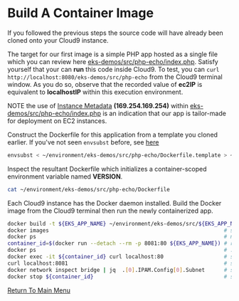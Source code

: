 # Build A Container Image

If you followed the previous steps the source code will have already been cloned onto your Cloud9 instance.

The target for our first image is a simple PHP app hosted as a single file which you can review here [eks-demos/src/php-echo/index.php](/src/php-echo/index.php).
Satisfy yourself that your can **run** this code inside Cloud9. To test, you can `curl http://localhost:8080/eks-demos/src/php-echo` from the Cloud9 terminal window. 
As you do so, observe that the recorded value of **ec2IP** is equivalent to **localhostIP** within this execution environment.

NOTE the use of [Instance Metadata](https://docs.aws.amazon.com/AWSEC2/latest/UserGuide/ec2-instance-metadata.html) **(169.254.169.254)** within [eks-demos/src/php-echo/index.php](/src/php-echo/index.php) is an indication that our app is tailor-made for deployment on EC2 instances.

Construct the Dockerfile for this application from a template you cloned earlier. If you've not seen `envsubst` before, see [here](https://stackoverflow.com/questions/14155596/how-to-substitute-shell-variables-in-complex-text-files)
```bash
envsubst < ~/environment/eks-demos/src/php-echo/Dockerfile.template > ~/environment/eks-demos/src/php-echo/Dockerfile
```

Inspect the resultant Dockerfile which initializes a container-scoped environment variable named **VERSION**.
```bash
cat ~/environment/eks-demos/src/php-echo/Dockerfile
```

Each Cloud9 instance has the Docker daemon installed. Build the Docker image from the Cloud9 terminal then run the newly containerized app.
```bash
docker build -t ${EKS_APP_NAME} ~/environment/eks-demos/src/${EKS_APP_NAME}/
docker images                                                       # see what you produced
docker ps                                                           # nothing running ...
container_id=$(docker run --detach --rm -p 8081:80 ${EKS_APP_NAME}) # request docker to instantiate a single container as a background process
docker ps                                                           # ... now one container running
docker exec -it ${container_id} curl localhost:80                   # shell INTO that container and curl the INTERNAL port (80)
curl localhost:8081                                                 # show that the corresponding EXTERNAL port is mapped to a high-order port (8081) on the c9 instance
docker network inspect bridge | jq  .[0].IPAM.Config[0].Subnet      # see why the ec2IP is no longer equivalent to the localhostIP
docker stop ${container_id}                                         # stop the container (which will be terminated because we ran it with the --rm flag)
```

[Return To Main Menu](/README.md)
